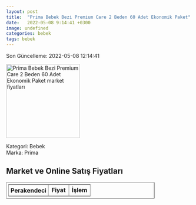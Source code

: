 ```yaml
---
layout: post
title:  "Prima Bebek Bezi Premium Care 2 Beden 60 Adet Ekonomik Paket"
date:   2022-05-08 9:14:41 +0300
image: undefined
categories: bebek
tags: bebek
---
```


Son Güncelleme: 2022-05-08 12:14:41

<img src="undefined" width="200" alt="Prima Bebek Bezi Premium Care 2 Beden 60 Adet Ekonomik Paket market fiyatları" />

Kategori: Bebek
<br />
Marka: Prima

<h2>Market ve Online Satış Fiyatları</h2>

<table border="1" style="padding: 5px;width:80%;">
  <tr>
    <td style="padding: 5px;"><strong>Perakendeci</strong></td>
    <td><strong>Fiyat</strong></td>
    <td><strong>İşlem</strong></td>
  </tr>
  
</table>
